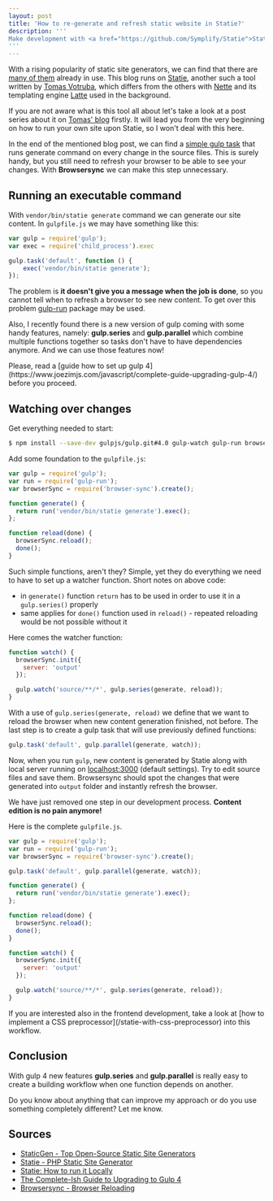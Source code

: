 ```yaml
---
layout: post
title: 'How to re-generate and refresh static website in Statie?'
description: '''
Make development with <a href="https://github.com/Symplify/Statie">Statie</a> a bit more convenient with a little use of <a href="http://gulpjs.com/">gulp</a> and <a href="https://browsersync.io/">Browsersync</a>.
'''
---
```


With a rising popularity of static site generators, we can find that there are [many of them][1] already in use. This blog runs on [Statie][2], another such a tool written by [Tomas Votruba](https://www.tomasvotruba.cz/), which differs from the others with [Nette](https://nette.org/) and its templating engine [Latte](https://latte.nette.org/) used in the background.

If you are not aware what is this tool all about let's take a look at a post series about it on [Tomas' blog][3] firstly. It will lead you from the very beginning on how to run your own site upon Statie, so I won't deal with this here.

In the end of the mentioned blog post, we can find a [simple gulp task](https://www.tomasvotruba.cz/blog/2017/02/20/statie-how-to-run-it-locally/#minitip-use-gulp-work-for-you) that runs generate command on every change in the source files. This is surely handy, but you still need to refresh your browser to be able to see your changes. With **Browsersync** we can make this step unnecessary.

## Running an executable command
With `vendor/bin/statie generate` command we can generate our site content. In `gulpfile.js` we may have something like this:

``` javascript
var gulp = require('gulp');
var exec = require('child_process').exec

gulp.task('default', function () {
	exec('vendor/bin/statie generate');
});
```

The problem is **it doesn't give you a message when the job is done**, so you cannot tell when to refresh a browser to see new content. To get over this problem [gulp-run](https://github.com/MrBoolean/gulp-run) package may be used.

Also, I recently found there is a new version of gulp coming with some handy features, namely: **gulp.series** and **gulp.parallel** which combine multiple functions together so tasks don't have to have dependencies anymore. And we can use those features now!

<div class="tip" markdown="1">
Please, read a [guide how to set up gulp 4](https://www.joezimjs.com/javascript/complete-guide-upgrading-gulp-4/) before you proceed.
</div>

## Watching over changes

Get everything needed to start:

``` bash
$ npm install --save-dev gulpjs/gulp.git#4.0 gulp-watch gulp-run browser-sync
```

Add some foundation to the `gulpfile.js`:

``` javascript
var gulp = require('gulp');
var run = require('gulp-run');
var browserSync = require('browser-sync').create();

function generate() {
  return run('vendor/bin/statie generate').exec();
};

function reload(done) {
  browserSync.reload();
  done();
}
```

Such simple functions, aren't they? Simple, yet they do everything we need to have to set up a watcher function. Short notes on above code:

- in `generate()` function `return` has to be used in order to use it in a `gulp.series()` properly
- same applies for `done()` function used in `reload()` - repeated reloading would be not possible without it

Here comes the watcher function:

``` javascript
function watch() {
  browserSync.init({
    server: 'output'
  });

  gulp.watch('source/**/*', gulp.series(generate, reload));
}
```

With a use of `gulp.series(generate, reload)` we define that we want to reload the browser when new content generation finished, not before. The last step is to create a gulp task that will use previously defined functions:

``` javascript
gulp.task('default', gulp.parallel(generate, watch));
```

Now, when you run `gulp`, new content is generated by Statie along with local server running on [localhost:3000](http://localhost:3000) (default settings). Try to edit source files and save them. Browsersync should spot the changes that were generated into `output` folder and instantly refresh the browser.

We have just removed one step in our development process. **Content edition is no pain anymore!**

Here is the complete `gulpfile.js`.

``` javascript
var gulp = require('gulp');
var run = require('gulp-run');
var browserSync = require('browser-sync').create();

gulp.task('default', gulp.parallel(generate, watch));

function generate() {
  return run('vendor/bin/statie generate').exec();
};

function reload(done) {
  browserSync.reload();
  done();
}

function watch() {
  browserSync.init({
    server: 'output'
  });

  gulp.watch('source/**/*', gulp.series(generate, reload));
}
```

<div class="tip" markdown="1">
If you are interested also in the frontend development, take a look at [how to implement a CSS preprocessor](/statie-with-css-preprocessor) into this workflow.
</div>

## Conclusion
With gulp 4 new features **gulp.series** and **gulp.parallel** is really easy to create a building workflow when one function depends on another.

Do you know about anything that can improve my approach or do you use something completely different? Let me know.

## Sources
- [StaticGen - Top Open-Source Static Site Generators][1]
- [Statie - PHP Static Site Generator][2]
- [Statie: How to run it Locally][3]
- [The Complete-Ish Guide to Upgrading to Gulp 4][4]
- [Browsersync - Browser Reloading](https://www.browsersync.io/docs/gulp#gulp-reload)

[1]: http://www.staticgen.com/
[2]: https://github.com/Symplify/Statie
[3]: https://www.tomasvotruba.cz/blog/2017/02/20/statie-how-to-run-it-locally/
[4]: https://www.joezimjs.com/javascript/complete-guide-upgrading-gulp-4/
